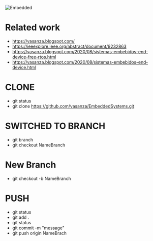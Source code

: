 ![Embedded](https://user-images.githubusercontent.com/12642226/126781936-d30cc8fd-26aa-4832-abfb-85bc8b3b21c9.PNG)

# Related work
- https://vasanza.blogspot.com/
- https://ieeexplore.ieee.org/abstract/document/9232863
- https://vasanza.blogspot.com/2020/08/sistemas-embebidos-end-device-free-rtos.html
- https://vasanza.blogspot.com/2020/08/sistemas-embebidos-end-device.html

# CLONE
- git status
- git clone https://github.com/vasanza/EmbeddedSystems.git

# SWITCHED TO BRANCH
- git branch
- git checkout NameBranch

# New Branch
- git checkout -b NameBranch

# PUSH
- git status
- git add .
- git status
- git commit -m "message"
- git push origin NameBrach
